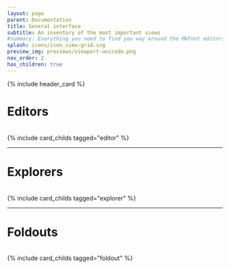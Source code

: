 ```yaml
---
layout: page
parent: Documentation
title: General interface
subtitle: An inventory of the most important views 
#summary: Everything you need to find you way around the MkFont editors.
splash: icons/icon_view-grid.svg
preview_img: previews/viewport-unicode.png
nav_order: 2
has_children: true
---
```


{% include header_card %}
# Editors
<br>
{% include card_childs tagged="editor" %}

---
# Explorers  
<br>
{% include card_childs tagged="explorer" %}

---
# Foldouts  
<br>
{% include card_childs tagged="foldout" %}